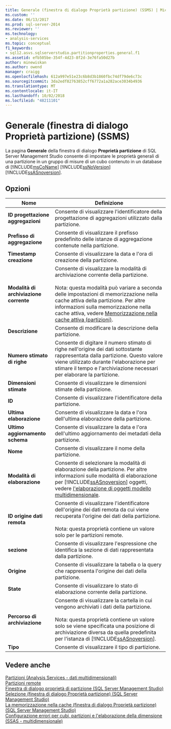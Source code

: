 ```yaml
---
title: Generale (finestra di dialogo Proprietà partizione) (SSMS) | Microsoft Docs
ms.custom: ''
ms.date: 06/13/2017
ms.prod: sql-server-2014
ms.reviewer: ''
ms.technology:
- analysis-services
ms.topic: conceptual
f1_keywords:
- sql12.asvs.sqlserverstudio.partitionproperties.general.f1
ms.assetid: efb505be-354f-4d23-8f2d-3e76fa50d27b
author: minewiskan
ms.author: owend
manager: craigg
ms.openlocfilehash: 612a997e51e23c6b8d3b1860fbc74df79de6c73c
ms.sourcegitcommit: 3da2edf82763852cff6772a1a282ace3034b4936
ms.translationtype: MT
ms.contentlocale: it-IT
ms.lasthandoff: 10/02/2018
ms.locfileid: "48211101"
---
```

# <a name="general-partition-properties-dialog-box-ssms"></a>Generale (finestra di dialogo Proprietà partizione) (SSMS)
  La pagina **Generale** della finestra di dialogo **Proprietà partizione** di SQL Server Management Studio consente di impostare le proprietà generali di una partizione in un gruppo di misure di un cubo contenuto in un database di [!INCLUDE[msCoName](../includes/msconame-md.md)] [!INCLUDE[ssNoVersion](../includes/ssnoversion-md.md)] [!INCLUDE[ssASnoversion](../includes/ssasnoversion-md.md)].  
  
## <a name="options"></a>Opzioni  
  
|Nome|Definizione|  
|----------|----------------|  
|**ID progettazione aggregazioni**|Consente di visualizzare l'identificatore della progettazione di aggregazioni utilizzato dalla partizione.|  
|**Prefisso di aggregazione**|Consente di visualizzare il prefisso predefinito delle istanze di aggregazione contenute nella partizione.|  
|**Timestamp creazione**|Consente di visualizzare la data e l'ora di creazione della partizione.|  
|**Modalità di archiviazione corrente**|Consente di visualizzare la modalità di archiviazione corrente della partizione.<br /><br /> Nota: questa modalità può variare a seconda delle impostazioni di memorizzazione nella cache attiva della partizione. Per altre informazioni sulla memorizzazione nella cache attiva, vedere [Memorizzazione nella cache attiva &#40;partizioni&#41;](multidimensional-models-olap-logical-cube-objects/partitions-proactive-caching.md).|  
|**Descrizione**|Consente di modificare la descrizione della partizione.|  
|**Numero stimato di righe**|Consente di digitare il numero stimato di righe nell'origine dei dati sottostante rappresentata dalla partizione. Questo valore viene utilizzato durante l'elaborazione per stimare il tempo e l'archiviazione necessari per elaborare la partizione.|  
|**Dimensioni stimate**|Consente di visualizzare le dimensioni stimate della partizione.|  
|**ID**|Consente di visualizzare l'identificatore della partizione.|  
|**Ultima elaborazione**|Consente di visualizzare la data e l'ora dell'ultima elaborazione della partizione.|  
|**Ultimo aggiornamento schema**|Consente di visualizzare la data e l'ora dell'ultimo aggiornamento dei metadati della partizione.|  
|**Nome**|Consente di visualizzare il nome della partizione.|  
|**Modalità di elaborazione**|Consente di selezionare la modalità di elaborazione della partizione. Per altre informazioni sulle modalità di elaborazione per [!INCLUDE[ssASnoversion](../includes/ssasnoversion-md.md)] oggetti, vedere [l'elaborazione di oggetti modello multidimensionale](multidimensional-models/processing-a-multidimensional-model-analysis-services.md).|  
|**ID origine dati remota**|Consente di visualizzare l'identificatore dell'origine dei dati remota da cui viene recuperata l'origine dei dati della partizione.<br /><br /> Nota: questa proprietà contiene un valore solo per le partizioni remote.|  
|**sezione**|Consente di visualizzare l'espressione che identifica la sezione di dati rappresentata dalla partizione.|  
|**Origine**|Consente di visualizzare la tabella o la query che rappresenta l'origine dei dati della partizione.|  
|**State**|Consente di visualizzare lo stato di elaborazione corrente della partizione.|  
|**Percorso di archiviazione**|Consente di visualizzare la cartella in cui vengono archiviati i dati della partizione.<br /><br /> Nota: questa proprietà contiene un valore solo se viene specificata una posizione di archiviazione diversa da quella predefinita per l'istanza di [!INCLUDE[ssASnoversion](../includes/ssasnoversion-md.md)].|  
|**Tipo**|Consente di visualizzare il tipo di partizione.|  
  
## <a name="see-also"></a>Vedere anche  
 [Partizioni &#40;Analysis Services - dati multidimensionali&#41;](multidimensional-models-olap-logical-cube-objects/partitions-analysis-services-multidimensional-data.md)   
 [Partizioni remote](multidimensional-models-olap-logical-cube-objects/partitions-remote-partitions.md)   
 [Finestra di dialogo proprietà di partizione &#40;SQL Server Management Studio&#41;](partition-properties-dialog-box-ssms.md)   
 [Selezione &#40;finestra di dialogo Proprietà partizione&#41; &#40;SQL Server Management Studio&#41;](selection-partition-properties-dialog-box-ssms.md)   
 [La memorizzazione nella cache &#40;finestra di dialogo Proprietà partizione&#41; &#40;SQL Server Management Studio&#41;](proactive-caching-partition-properties-dialog-box-ssms.md)   
 [Configurazione errori per cubi, partizioni e l'elaborazione della dimensione &#40;SSAS - multidimensionale&#41;](multidimensional-models/error-configuration-for-cube-partition-and-dimension-processing.md)  
  
  
